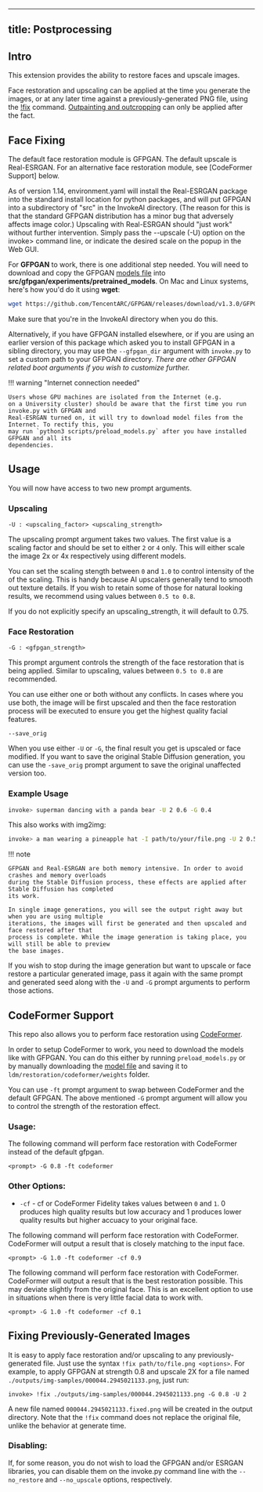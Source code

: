
---
title: Postprocessing
---

## Intro

This extension provides the ability to restore faces and upscale
images.

Face restoration and upscaling can be applied at the time you generate
the images, or at any later time against a previously-generated PNG
file, using the [!fix](#fixing-previously-generated-images)
command. [Outpainting and outcropping](OUTPAINTING.md) can only be
applied after the fact.

## Face Fixing

The default face restoration module is GFPGAN. The default upscale is
Real-ESRGAN. For an alternative face restoration module, see [CodeFormer
Support] below.

As of version 1.14, environment.yaml will install the Real-ESRGAN package into
the standard install location for python packages, and will put GFPGAN into a
subdirectory of "src" in the InvokeAI directory. (The reason for this is
that the standard GFPGAN distribution has a minor bug that adversely affects
image color.) Upscaling with Real-ESRGAN should "just work" without further
intervention. Simply pass the --upscale (-U) option on the invoke> command line,
or indicate the desired scale on the popup in the Web GUI.

For **GFPGAN** to work, there is one additional step needed. You will need to
download and copy the GFPGAN
[models file](https://github.com/TencentARC/GFPGAN/releases/download/v1.3.0/GFPGANv1.4.pth)
into **src/gfpgan/experiments/pretrained_models**. On Mac and Linux systems,
here's how you'd do it using **wget**:

```bash
wget https://github.com/TencentARC/GFPGAN/releases/download/v1.3.0/GFPGANv1.4.pth -P src/gfpgan/experiments/pretrained_models/
```

Make sure that you're in the InvokeAI directory when you do this.

Alternatively, if you have GFPGAN installed elsewhere, or if you are using an
earlier version of this package which asked you to install GFPGAN in a sibling
directory, you may use the `--gfpgan_dir` argument with `invoke.py` to set a
custom path to your GFPGAN directory. _There are other GFPGAN related boot
arguments if you wish to customize further._

!!! warning "Internet connection needed"

    Users whose GPU machines are isolated from the Internet (e.g.
    on a University cluster) should be aware that the first time you run invoke.py with GFPGAN and
    Real-ESRGAN turned on, it will try to download model files from the Internet. To rectify this, you
    may run `python3 scripts/preload_models.py` after you have installed GFPGAN and all its
    dependencies.

## Usage

You will now have access to two new prompt arguments.

### Upscaling

`-U : <upscaling_factor> <upscaling_strength>`

The upscaling prompt argument takes two values. The first value is a scaling
factor and should be set to either `2` or `4` only. This will either scale the
image 2x or 4x respectively using different models.

You can set the scaling stength between `0` and `1.0` to control intensity of
the of the scaling. This is handy because AI upscalers generally tend to smooth
out texture details. If you wish to retain some of those for natural looking
results, we recommend using values between `0.5 to 0.8`.

If you do not explicitly specify an upscaling_strength, it will default to 0.75.

### Face Restoration

`-G : <gfpgan_strength>`

This prompt argument controls the strength of the face restoration that is being
applied. Similar to upscaling, values between `0.5 to 0.8` are recommended.

You can use either one or both without any conflicts. In cases where you use
both, the image will be first upscaled and then the face restoration process
will be executed to ensure you get the highest quality facial features.

`--save_orig`

When you use either `-U` or `-G`, the final result you get is upscaled or face
modified. If you want to save the original Stable Diffusion generation, you can
use the `-save_orig` prompt argument to save the original unaffected version
too.

### Example Usage

```bash
invoke> superman dancing with a panda bear -U 2 0.6 -G 0.4
```

This also works with img2img:

```bash
invoke> a man wearing a pineapple hat -I path/to/your/file.png -U 2 0.5 -G 0.6
```

!!! note

    GFPGAN and Real-ESRGAN are both memory intensive. In order to avoid crashes and memory overloads
    during the Stable Diffusion process, these effects are applied after Stable Diffusion has completed
    its work.

    In single image generations, you will see the output right away but when you are using multiple
    iterations, the images will first be generated and then upscaled and face restored after that
    process is complete. While the image generation is taking place, you will still be able to preview
    the base images.

If you wish to stop during the image generation but want to upscale or face
restore a particular generated image, pass it again with the same prompt and
generated seed along with the `-U` and `-G` prompt arguments to perform those
actions.

## CodeFormer Support

This repo also allows you to perform face restoration using
[CodeFormer](https://github.com/sczhou/CodeFormer).

In order to setup CodeFormer to work, you need to download the models like with
GFPGAN. You can do this either by running `preload_models.py` or by manually
downloading the
[model file](https://github.com/sczhou/CodeFormer/releases/download/v0.1.0/codeformer.pth)
and saving it to `ldm/restoration/codeformer/weights` folder.

You can use `-ft` prompt argument to swap between CodeFormer and the default
GFPGAN. The above mentioned `-G` prompt argument will allow you to control the
strength of the restoration effect.

### Usage:

The following command will perform face restoration with CodeFormer instead of
the default gfpgan.

`<prompt> -G 0.8 -ft codeformer`

### Other Options:

- `-cf` - cf or CodeFormer Fidelity takes values between `0` and `1`. 0 produces
  high quality results but low accuracy and 1 produces lower quality results but
  higher accuacy to your original face.

The following command will perform face restoration with CodeFormer. CodeFormer
will output a result that is closely matching to the input face.

`<prompt> -G 1.0 -ft codeformer -cf 0.9`

The following command will perform face restoration with CodeFormer. CodeFormer
will output a result that is the best restoration possible. This may deviate
slightly from the original face. This is an excellent option to use in
situations when there is very little facial data to work with.

`<prompt> -G 1.0 -ft codeformer -cf 0.1`

## Fixing Previously-Generated Images

It is easy to apply face restoration and/or upscaling to any
previously-generated file. Just use the syntax `!fix path/to/file.png
<options>`. For example, to apply GFPGAN at strength 0.8 and upscale
2X for a file named `./outputs/img-samples/000044.2945021133.png`,
just run:

```
invoke> !fix ./outputs/img-samples/000044.2945021133.png -G 0.8 -U 2
```

A new file named `000044.2945021133.fixed.png` will be created in the output
directory. Note that the `!fix` command does not replace the original file,
unlike the behavior at generate time.

### Disabling:

If, for some reason, you do not wish to load the GFPGAN and/or ESRGAN libraries,
you can disable them on the invoke.py command line with the `--no_restore` and
`--no_upscale` options, respectively.
